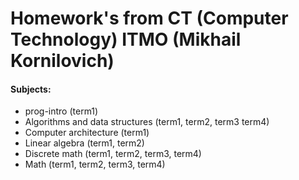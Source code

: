 # Homework's from CT (Computer Technology) ITMO (Mikhail Kornilovich)
#### Subjects:
- prog-intro (term1)
- Algorithms and data structures (term1, term2, term3 term4)
- Computer architecture (term1)
- Linear algebra (term1, term2)
- Discrete math (term1, term2, term3, term4)
- Math (term1, term2, term3, term4)

